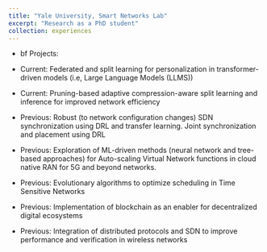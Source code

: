 ```yaml
---
title: "Yale University, Smart Networks Lab"
excerpt: "Research as a PhD student"
collection: experiences
---
```


- bf Projects:

* Current: Federated and split learning for personalization in transformer-driven models (i.e, Large Language Models (LLMS)) 

* Current: Pruning-based adaptive compression-aware split learning and inference for improved network efficiency 

* Previous: Robust (to network configuration changes) SDN synchronization using DRL and transfer learning. Joint synchronization  and placement using DRL

* Previous: Exploration of ML-driven methods (neural network and tree-based approaches) for Auto-scaling Virtual Network functions in cloud native RAN for 5G and beyond networks. 

* Previous: Evolutionary algorithms to optimize scheduling in Time Sensitive Networks 

* Previous: Implementation of blockchain as an enabler for decentralized digital ecosystems

* Previous: Integration of distributed protocols and SDN to improve performance and verification in wireless networks

